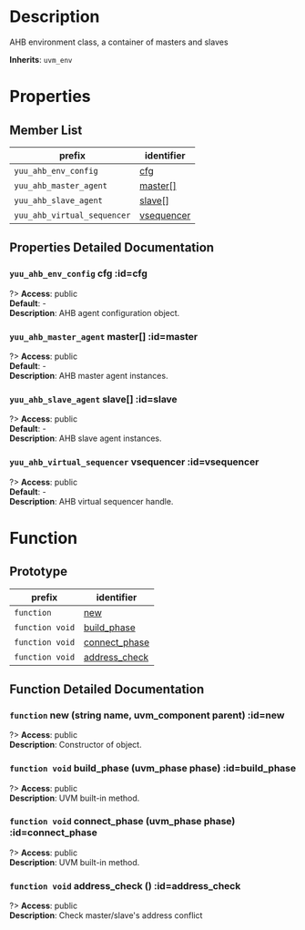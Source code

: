 # Description

AHB environment class, a container of masters and slaves  

**Inherits**: ``uvm_env``

# Properties

## Member List

| prefix | identifier |
| - | - |
| `yuu_ahb_env_config` | [cfg](#cfg) |
| `yuu_ahb_master_agent` | [master[]](#master) |
| `yuu_ahb_slave_agent` | [slave[]](#slave) |
| `yuu_ahb_virtual_sequencer` | [vsequencer](#vsequencer) |

## Properties Detailed Documentation

### `yuu_ahb_env_config` cfg :id=cfg

?> **Access**: public  
**Default**: -  
**Description**: AHB agent configuration object.  


### `yuu_ahb_master_agent` master[] :id=master

?> **Access**: public  
**Default**: -  
**Description**: AHB master agent instances.  


### `yuu_ahb_slave_agent` slave[] :id=slave

?> **Access**: public  
**Default**: -  
**Description**: AHB slave agent instances.  


### `yuu_ahb_virtual_sequencer` vsequencer :id=vsequencer

?> **Access**: public  
**Default**: -  
**Description**: AHB virtual sequencer handle.  


# Function

## Prototype

| prefix | identifier |
| - | - |
| `function` | [new](#new) |
| `function void` | [build_phase](#build_phase) |
| `function void` | [connect_phase](#connect_phase) |
| `function void` | [address_check](#address_check) |

## Function Detailed Documentation

### `function` new (string name, uvm_component parent) :id=new

?> **Access**: public  
**Description**: Constructor of object.  


### `function void` build_phase (uvm_phase phase) :id=build_phase

?> **Access**: public  
**Description**: UVM built-in method.  


### `function void` connect_phase (uvm_phase phase) :id=connect_phase

?> **Access**: public  
**Description**: UVM built-in method.  


### `function void` address_check () :id=address_check

?> **Access**: public  
**Description**: Check master/slave's address conflict  


